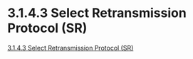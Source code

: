 # 3.1.4.3 Select Retransmission Protocol (SR)
[3.1.4.3 Select Retransmission Protocol (SR)](https://aiwithcloud.com/2022/09/19/3-1-4-3_select_retransmission_protocol_sr/)